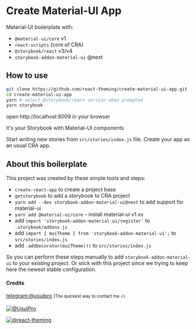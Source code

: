 # Create Material-UI App

Material-UI boilerplate with:

- `@material-ui/core` v1
- `react-scripts` (core of CRA)
- `@storybook/react` v3/v4
- `storybook-addon-material-ui` @next

## How to use

```sh
git clone https://github.com/react-theming/create-material-ui-app.git
cd create-material-ui-app
yarn # select @storybook/react version when prompted
yarn storybook
```

open http://localhost:9009 in your browser

it's your Storybook with Material-UI components

Start writing new stories from `src/stories/index.js` file.
Create your app as an usual CRA app.

## About this boilerplate

This project was created by these simple tools and steps:

- `create-react-app` to create a project base
- `getstorybook` to add a storybook to CRA project
- `yarn add --dev storybook-addon-material-ui@next` to add support for material-ui
- `yarn add @material-ui/core` - install material-ui v1.xx
- add `import 'storybook-addon-material-ui/register'` to `.storybook/addons.js`
- add `import { muiTheme } from 'storybook-addon-material-ui';` to `src/stories/index.js`
- add `.addDecorator(muiTheme())` to `src/stories/index.js`

So you can perform these steps manually to add `storybook-addon-material-ui` to your existing project. Or stick with this project since we trying to keep here the newest stable configuration.

#### Credits

[telegram:@usulpro](https://t.me/usulpro) <small>(The quickest way to contact me :zap:)</small>

[![@UsulPro](https://img.shields.io/badge/github-UsulPro-blue.svg)](https://github.com/UsulPro)

[![@react-theming](https://img.shields.io/badge/github-React%20Theming-red.svg)](https://github.com/react-theming)

